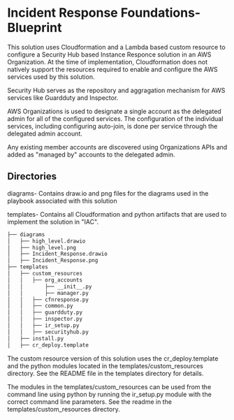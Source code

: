 # Incident Response Foundations-Blueprint

This solution uses Cloudformation and a Lambda based custom resource to configure a Security Hub based Instance Responce solution in an AWS Organization. At the time of implementation, Cloudformation does not natively support the resources required to enable and configure the AWS services used by this solution.

Security Hub serves as the repository and aggragation mechanism for AWS services like Guardduty and Inspector.

AWS Organizations is used to designate a single account as the delegated admin for all of the configured services.  The configuration of the individual services, including configuring auto-join, is done per service through the delegated admin account.

Any existing member accounts are discovered using Organizations APIs and added as "managed by" accounts to the delegated admin.

## Directories
diagrams- Contains draw.io and png files for the diagrams used in the playbook associated with this solution

templates- Contains all Cloudformation and python artifacts that are used to implement the solution in "IAC".

```bash
├── diagrams
│   ├── high_level.drawio
│   ├── high_level.png
│   ├── Incident_Response.drawio
│   ├── Incident_Response.png
├── templates
│   ├── custom_resources
│   │   ├── org_accounts
│   │       ├── __init__.py
│   │       ├── manager.py
│   │   ├── cfnresponse.py
│   │   ├── common.py
│   │   ├── guardduty.py
│   │   ├── inspector.py
│   │   ├── ir_setup.py
│   │   ├── securityhub.py
│   ├── install.py
│   ├── cr_deploy.template
```

The custom resource version of this solution uses the cr_deploy.template and the python modules located in the templates/custom_resources directory.  See the README file in the templates directory for details.

The modules in the templates/custom_resources can be used from the command line using python by running the ir_setup.py module with the correct command line parameters. See the readme in the templates/custom_resources directory.